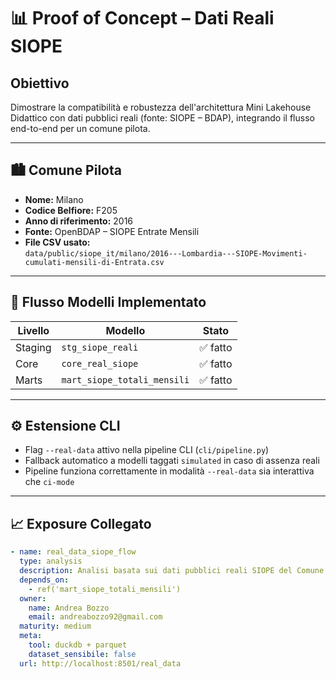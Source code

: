 # 📊 Proof of Concept – Dati Reali SIOPE

## Obiettivo

Dimostrare la compatibilità e robustezza dell'architettura Mini Lakehouse Didattico con dati pubblici reali (fonte: SIOPE – BDAP), integrando il flusso end-to-end per un comune pilota.

---

## 🏙️ Comune Pilota

- **Nome:** Milano
- **Codice Belfiore:** F205
- **Anno di riferimento:** 2016
- **Fonte:** OpenBDAP – SIOPE Entrate Mensili
- **File CSV usato:**  
  `data/public/siope_it/milano/2016---Lombardia---SIOPE-Movimenti-cumulati-mensili-di-Entrata.csv`

---

## 🔁 Flusso Modelli Implementato

| Livello       | Modello                         | Stato     |
|---------------|----------------------------------|-----------|
| Staging       | `stg_siope_reali`                | ✅ fatto  |
| Core          | `core_real_siope`                | ✅ fatto  |
| Marts         | `mart_siope_totali_mensili`      | ✅ fatto  |

---

## ⚙️ Estensione CLI

- Flag `--real-data` attivo nella pipeline CLI (`cli/pipeline.py`)
- Fallback automatico a modelli taggati `simulated` in caso di assenza reali
- Pipeline funziona correttamente in modalità `--real-data` sia interattiva che `ci-mode`

---

## 📈 Exposure Collegato

```yaml
- name: real_data_siope_flow
  type: analysis
  description: Analisi basata sui dati pubblici reali SIOPE del Comune di Milano.
  depends_on:
    - ref('mart_siope_totali_mensili')
  owner:
    name: Andrea Bozzo
    email: andreabozzo92@gmail.com
  maturity: medium
  meta:
    tool: duckdb + parquet
    dataset_sensibile: false
  url: http://localhost:8501/real_data
